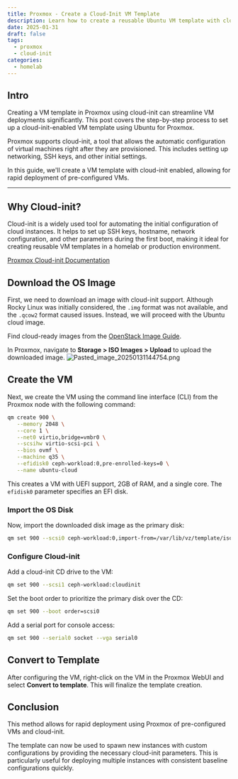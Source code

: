 ```yaml
---
title: Proxmox - Create a Cloud-Init VM Template
description: Learn how to create a reusable Ubuntu VM template with cloud-init in Proxmox to speed up and simplify virtual machine deployment.
date: 2025-01-31
draft: false
tags:
  - proxmox
  - cloud-init
categories:
  - homelab
---
```

## Intro

Creating a VM template in Proxmox using cloud-init can streamline VM deployments significantly. This post covers the step-by-step process to set up a cloud-init-enabled VM template using Ubuntu for Proxmox.

Proxmox supports cloud-init, a tool that allows the automatic configuration of virtual machines right after they are provisioned. This includes setting up networking, SSH keys, and other initial settings.

In this guide, we'll create a VM template with cloud-init enabled, allowing for rapid deployment of pre-configured VMs.

---
## Why Cloud-init?

Cloud-init is a widely used tool for automating the initial configuration of cloud instances. It helps to set up SSH keys, hostname, network configuration, and other parameters during the first boot, making it ideal for creating reusable VM templates in a homelab or production environment.

[Proxmox Cloud-init Documentation](https://pve.proxmox.com/wiki/Cloud-Init_Support)

## Download the OS Image

First, we need to download an image with cloud-init support. Although Rocky Linux was initially considered, the `.img` format was not available, and the `.qcow2` format caused issues. Instead, we will proceed with the Ubuntu cloud image.

Find cloud-ready images from the [OpenStack Image Guide](https://docs.openstack.org/image-guide/obtain-images.html).

In Proxmox, navigate to **Storage > ISO Images > Upload** to upload the downloaded image.
![Pasted_image_20250131144754.png](img/Pasted_image_20250131144754.png)
## Create the VM

Next, we create the VM using the command line interface (CLI) from the Proxmox node with the following command:

```bash
qm create 900 \
   --memory 2048 \
   --core 1 \
   --net0 virtio,bridge=vmbr0 \
   --scsihw virtio-scsi-pci \
   --bios ovmf \
   --machine q35 \
   --efidisk0 ceph-workload:0,pre-enrolled-keys=0 \
   --name ubuntu-cloud
```

This creates a VM with UEFI support, 2GB of RAM, and a single core. The `efidisk0` parameter specifies an EFI disk.

### Import the OS Disk

Now, import the downloaded disk image as the primary disk:

```bash
qm set 900 --scsi0 ceph-workload:0,import-from=/var/lib/vz/template/iso/noble-server-cloudimg-amd64.img
```

### Configure Cloud-init

Add a cloud-init CD drive to the VM:

```bash
qm set 900 --scsi1 ceph-workload:cloudinit
```

Set the boot order to prioritize the primary disk over the CD:

```bash
qm set 900 --boot order=scsi0
```

Add a serial port for console access:

```bash
qm set 900 --serial0 socket --vga serial0
```

## Convert to Template

After configuring the VM, right-click on the VM in the Proxmox WebUI and select **Convert to template**. This will finalize the template creation.

## Conclusion

This method allows for rapid deployment using Proxmox of pre-configured VMs and cloud-init.

The template can now be used to spawn new instances with custom configurations by providing the necessary cloud-init parameters. This is particularly useful for deploying multiple instances with consistent baseline configurations quickly.